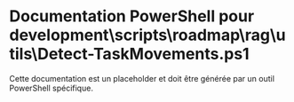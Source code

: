 # Documentation PowerShell pour development\scripts\roadmap\rag\utils\Detect-TaskMovements.ps1

Cette documentation est un placeholder et doit être générée par un outil PowerShell spécifique.
